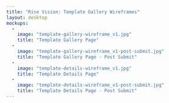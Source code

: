 ```yaml
---
title: "Rise Vision: Template Gallery Wireframes"
layout: desktop
mockups:
  -
    image: "template-gallery-wireframe_v1.jpg"
    title: "Template Gallery Page"
  -
    image: "template-gallery-wireframe_v1-post-submit.jpg"
    title: "Template Gallery Page - Post Submit"
  -
    image: "template-details-wireframe_v1.jpg"
    title: "Template Details Page"
  -
    image: "template-details-wireframe_v1-post-submit.jpg"
    title: "Template Details Page - Post Submit"
---
```


